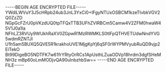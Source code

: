 -----BEGIN AGE ENCRYPTED FILE-----
YWdlLWVuY3J5cHRpb24ub3JnL3YxCi0+IFgyNTUxOSBCM1kzeTIvbkVGV2Q0ZzZD
NGpGcFZrU0pVKzdUQ0tpTFQxTTB3UFhZVlRBCm5Camw4V2ZFM0hwaW45V1J0a1la
NFhLZ3RVUy9WUkhRaXV0ZGpwR1MzRWMKLS0tIFpQTHVETUdwNndYVG5wdmRZNTJI
U1h5am5BUXQ5QVE5R1krakhoUVE1MjgKpYj6qSF0rWYPMVyubRuQD9vjp2EiTekO
Bt99DigeBO5NDTFK7w61frYRtyOrRCs1ApUsthLZuaODVp18hrdm3dgfSHeMNH3z
mBp60oLmMODjvQA90ulnbzhbSw==
-----END AGE ENCRYPTED FILE-----
